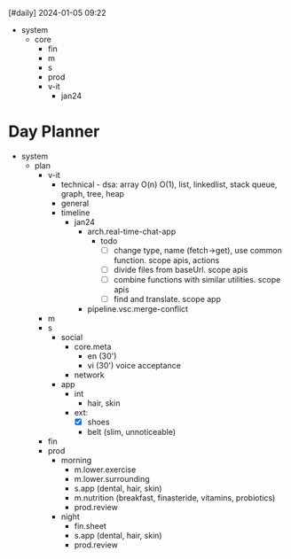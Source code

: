[#daily]
2024-01-05
09:22

- system
	- core
		- fin
		- m
		- s
		- prod
		- v-it
			- jan24
# Day Planner
- system
	- plan
		- v-it
			- technical - dsa: array O(n) O(1), list, linkedlist, stack queue, graph, tree, heap
			- general
			- timeline
				- jan24
					- arch.real-time-chat-app
						- todo
							- [ ] change type, name (fetch->get), use common function. scope apis, actions
							- [ ] divide files from baseUrl. scope apis
							- [ ] combine functions with similar utilities. scope apis
							- [ ] find and translate. scope app
					- pipeline.vsc.merge-conflict
		- m
		- s
			- social
				-  core.meta
					- en (30')
					- vi (30') voice acceptance
				- network
			- app
				- int
					- hair, skin
				- ext: 
					- [x] shoes
					- belt (slim, unnoticeable)
		- fin
		- prod
			- morning
				- m.lower.exercise
				- m.lower.surrounding
				- s.app (dental, hair, skin)
				- m.nutrition (breakfast, finasteride, vitamins, probiotics)
				- prod.review
			- night
				- fin.sheet
				- s.app (dental, hair, skin)
				- prod.review